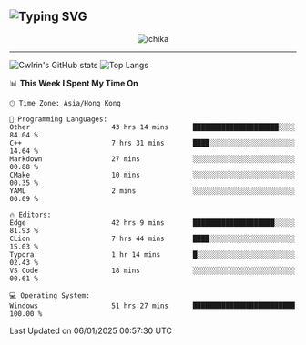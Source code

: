 ![Typing SVG](https://readme-typing-svg.demolab.com?font=Jost&size=24&pause=1000&color=7799EE&vCenter=true&multiline=true&random=false&width=435&height=100&lines=Hi+there;I'm+Sakurakouji+Nanaha;You+can+also+tell+me+Cwlrin%E2%98%86)
---
<p align="center">
  <img src="https://image.cwlrin.wiki/images/2024/11/09/1000015899.md.png" alt="ichika" border="0" />
</p>

---
![Cwlrin's GitHub stats](https://github-readme-stats.vercel.app/api?username=cwlrin&show_icons=true&theme=buefy)
![Top Langs](https://github-readme-stats.vercel.app/api/top-langs/?username=cwlrin&layout=compact&hide=html,css)

<!--START_SECTION:waka-->
📊 **This Week I Spent My Time On** 

```text
🕑︎ Time Zone: Asia/Hong_Kong

💬 Programming Languages: 
Other                    43 hrs 14 mins      █████████████████████░░░░   84.04 % 
C++                      7 hrs 31 mins       ████░░░░░░░░░░░░░░░░░░░░░   14.64 % 
Markdown                 27 mins             ░░░░░░░░░░░░░░░░░░░░░░░░░   00.88 % 
CMake                    10 mins             ░░░░░░░░░░░░░░░░░░░░░░░░░   00.35 % 
YAML                     2 mins              ░░░░░░░░░░░░░░░░░░░░░░░░░   00.09 % 

🔥 Editors: 
Edge                     42 hrs 9 mins       ████████████████████░░░░░   81.93 % 
CLion                    7 hrs 44 mins       ████░░░░░░░░░░░░░░░░░░░░░   15.03 % 
Typora                   1 hr 14 mins        █░░░░░░░░░░░░░░░░░░░░░░░░   02.43 % 
VS Code                  18 mins             ░░░░░░░░░░░░░░░░░░░░░░░░░   00.61 % 

💻 Operating System: 
Windows                  51 hrs 27 mins      █████████████████████████   100.00 % 
```


 Last Updated on 06/01/2025 00:57:30 UTC
<!--END_SECTION:waka-->
